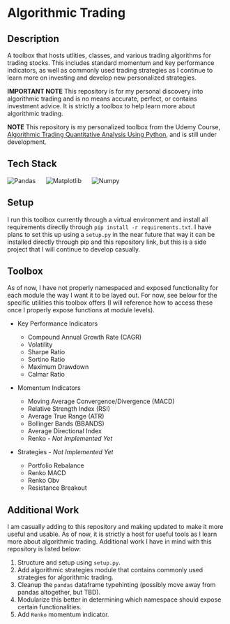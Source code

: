 # Algorithmic Trading

## Description

A toolbox that hosts utlities, classes, and various trading algorithms for trading stocks. This includes standard momentum and key performance indicators, as well as commonly used trading strategies as I continue to learn more on investing and develop new personalized strategies.

**IMPORTANT NOTE** This repository is for my personal discovery into algorithmic trading and is no means accurate, perfect, or contains investment advice. It is strictly a toolbox to help learn more about algorithmic trading.

**NOTE** This repository is my personalized toolbox from the Udemy Course, [Algorithmic Trading Quantitative Analysis Using Python](https://www.udemy.com/course/algorithmic-trading-quantitative-analysis-using-python/), and is still under development.

## Tech Stack
<img style="padding-right:20px;" alt="Pandas" src="https://img.shields.io/badge/pandas-%23150458.svg?style=for-the-badge&logo=pandas&logoColor=white"/>
<img style="padding-right:20px;" alt="Matplotlib" src="https://img.shields.io/badge/Matplotlib-%23ffffff.svg?style=for-the-badge&logo=Matplotlib&logoColor=black)"/>
<img style="padding-right:20px;" alt="Numpy" src="https://img.shields.io/badge/numpy-%23013243.svg?style=for-the-badge&logo=numpy&logoColor=white"/>

## Setup

I run this toolbox currently through a virtual environment and install all requirements directly through `pip install -r requirements.txt`. I have plans to set this up using a `setup.py` in the near future that way it can be installed directly through pip and this repository link, but this is a side project that I will continue to develop casually.

## Toolbox

As of now, I have not properly namespaced and exposed functionality for each module the way I want it to be layed out. For now, see below for the specific utilities this toolbox offers (I will reference how to access these once I properly expose functions at module levels).

* Key Performance Indicators
    * Compound Annual Growth Rate (CAGR)
    * Volatility
    * Sharpe Ratio
    * Sortino Ratio
    * Maximum Drawdown
    * Calmar Ratio

* Momentum Indicators
    * Moving Average Convergence/Divergence (MACD)
    * Relative Strength Index (RSI)
    * Average True Range (ATR)
    * Bollinger Bands (BBANDS)
    * Average Directional Index
    * Renko - *Not Implemented Yet*

* Strategies - *Not Implemented Yet*
    * Portfolio Rebalance
    * Renko MACD
    * Renko Obv
    * Resistance Breakout


## Additional Work

I am casually adding to this repository and making updated to make it more useful and usable. As of now, it is strictly a host for useful tools as I learn more about algorithmic trading. Additional work I have in mind with this repository is listed below:

1. Structure and setup using `setup.py`.
2. Add algorithmic strategies module that contains commonly used strategies for algorithmic trading.
3. Cleanup the `pandas` dataframe typehinting (possibly move away from pandas altogether, but TBD).
4. Modularize this better in determining which namespace should expose certain functionalities.
5. Add `Renko` momentum indicator.
